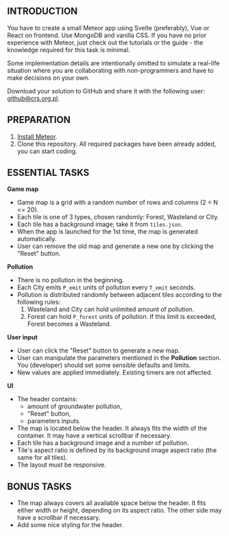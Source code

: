 ## INTRODUCTION
You have to create a small Meteor app using Svelte (preferably), Vue or React on frontend. Use MongoDB and vanilla CSS. If you have no prior experience with Meteor, just check out the tutorials or the guide - the knowledge required for this task is minimal.

Some implementation details are intentionally omitted to simulate a real-life situation where you are collaborating with non-programmers and have to make decisions on your own.

Download your solution to GitHub and share it with the following user: github@crs.org.pl.


## PREPARATION
1. [Install Meteor](https://www.meteor.com/developers/install).
2. Clone this repository. All required packages have been already added, you can start coding.


## ESSENTIAL TASKS
**Game map**
- Game map is a grid with a random number of rows and columns (2 < N <= 20).
- Each tile is one of 3 types, chosen randomly: Forest, Wasteland or City.
- Each tile has a background image; take it from `tiles.json`.
- When the app is launched for the 1st time, the map is generated automatically.
- User can remove the old map and generate a new one by clicking the "Reset" button.

**Pollution**
- There is no pollution in the beginning.
- Each City emits `P_emit` units of pollution every `T_emit` seconds.
- Pollution is distributed randomly between adjacent tiles according to the following rules:
  1. Wasteland and City can hold unlimited amount of pollution.
  2. Forest can hold `P_forest` units of pollution. If this limit is exceeded, Forest becomes a Wasteland.

**User input**
- User can click the "Reset" button to generate a new map.
- User can manipulate the parameters mentioned in the **Pollution** section. You (developer) should set some sensible defaults and limits.
- New values are applied immediately. Existing timers are not affected.

**UI**
- The header contains:
  - amount of groundwater pollution,
  - "Reset" button,
  - parameters inputs.
- The map is located below the header. It always fits the width of the container. It may have a vertical scrollbar if necessary.
- Each tile has a background image and a number of pollution.
- Tile's aspect ratio is defined by its background image aspect ratio (the same for all tiles).
- The layout must be responsive.


## BONUS TASKS
- The map always covers all available space below the header. It fits either width or height, depending on its aspect ratio. The other side may have a scrollbar if necessary.
- Add some nice styling for the header.
